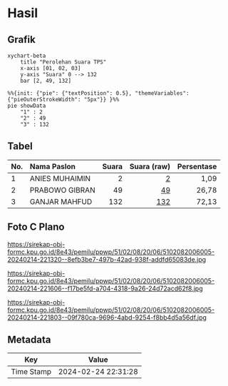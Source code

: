 # Hasil

## Grafik

```mermaid
xychart-beta
    title "Perolehan Suara TPS"
    x-axis [01, 02, 03]
    y-axis "Suara" 0 --> 132
    bar [2, 49, 132]
```

```mermaid
%%{init: {"pie": {"textPosition": 0.5}, "themeVariables": {"pieOuterStrokeWidth": "5px"}} }%%
pie showData
    "1" : 2
    "2" : 49
    "3" : 132
```

## Tabel

| No. | Nama Paslon    | Suara | Suara (raw) | Persentase |
|:--- |:-------------- | -----:| -----------:| ----------:|
| 1   | ANIES MUHAIMIN | 2     | [2][p-1]    | 1,09       |
| 2   | PRABOWO GIBRAN | 49    | [49][p-2]   | 26,78      |
| 3   | GANJAR MAHFUD  | 132   | [132][p-3]  | 72,13      |


[p-1]: https://github.com/gigit-pemilu/pemilu-2024-51-bali/blob/main/pilpres/hitung-suara/sub/51-bali/sub/02-tabanan/sub/08-penebel/sub/2006-pitra/sub/005-tps/sub/paslon-1.txt
[p-2]: https://github.com/gigit-pemilu/pemilu-2024-51-bali/blob/main/pilpres/hitung-suara/sub/51-bali/sub/02-tabanan/sub/08-penebel/sub/2006-pitra/sub/005-tps/sub/paslon-2.txt
[p-3]: https://github.com/gigit-pemilu/pemilu-2024-51-bali/blob/main/pilpres/hitung-suara/sub/51-bali/sub/02-tabanan/sub/08-penebel/sub/2006-pitra/sub/005-tps/sub/paslon-3.txt

## Foto C Plano

https://sirekap-obj-formc.kpu.go.id/8e43/pemilu/ppwp/51/02/08/20/06/5102082006005-20240214-221320--8efb3be7-497b-42ad-938f-addfd65083de.jpg

https://sirekap-obj-formc.kpu.go.id/8e43/pemilu/ppwp/51/02/08/20/06/5102082006005-20240214-221606--f17be5fd-a704-4318-9a26-24d72acd62f8.jpg

https://sirekap-obj-formc.kpu.go.id/8e43/pemilu/ppwp/51/02/08/20/06/5102082006005-20240214-221803--09f780ca-9696-4abd-9254-f8bb4d5a56df.jpg


## Metadata

| Key        | Value               |
| ---------- | ------------------- |
| Time Stamp | 2024-02-24 22:31:28 |



